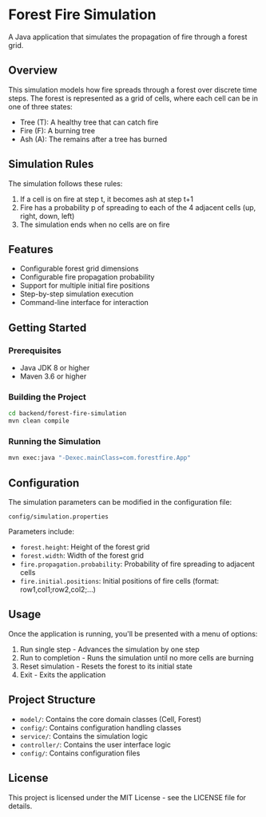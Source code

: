 # Forest Fire Simulation

A Java application that simulates the propagation of fire through a forest grid.

## Overview

This simulation models how fire spreads through a forest over discrete time steps. The forest is represented as a grid of cells, where each cell can be in one of three states:
- Tree (T): A healthy tree that can catch fire
- Fire (F): A burning tree
- Ash (A): The remains after a tree has burned

## Simulation Rules

The simulation follows these rules:
1. If a cell is on fire at step t, it becomes ash at step t+1
2. Fire has a probability p of spreading to each of the 4 adjacent cells (up, right, down, left)
3. The simulation ends when no cells are on fire

## Features

- Configurable forest grid dimensions
- Configurable fire propagation probability
- Support for multiple initial fire positions
- Step-by-step simulation execution
- Command-line interface for interaction

## Getting Started

### Prerequisites

- Java JDK 8 or higher
- Maven 3.6 or higher

### Building the Project

```bash
cd backend/forest-fire-simulation
mvn clean compile
```

### Running the Simulation

```bash
mvn exec:java "-Dexec.mainClass=com.forestfire.App"
```

## Configuration

The simulation parameters can be modified in the configuration file:

```
config/simulation.properties
```

Parameters include:
- `forest.height`: Height of the forest grid
- `forest.width`: Width of the forest grid
- `fire.propagation.probability`: Probability of fire spreading to adjacent cells
- `fire.initial.positions`: Initial positions of fire cells (format: row1,col1;row2,col2;...)

## Usage

Once the application is running, you'll be presented with a menu of options:
1. Run single step - Advances the simulation by one step
2. Run to completion - Runs the simulation until no more cells are burning
3. Reset simulation - Resets the forest to its initial state
4. Exit - Exits the application

## Project Structure

- `model/`: Contains the core domain classes (Cell, Forest)
- `config/`: Contains configuration handling classes
- `service/`: Contains the simulation logic
- `controller/`: Contains the user interface logic
- `config/`: Contains configuration files

## License

This project is licensed under the MIT License - see the LICENSE file for details.
